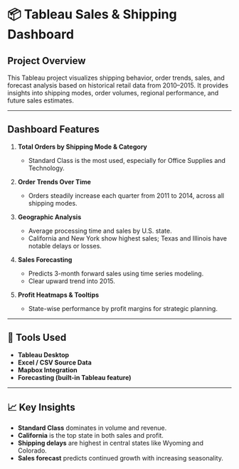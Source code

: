 # 📦 Tableau Sales & Shipping Dashboard

##  Project Overview

This Tableau project visualizes shipping behavior, order trends, sales, and forecast analysis based on historical retail data from 2010–2015. It provides insights into shipping modes, order volumes, regional performance, and future sales estimates.

---

##  Dashboard Features

1. **Total Orders by Shipping Mode & Category**  
   - Standard Class is the most used, especially for Office Supplies and Technology.

2. **Order Trends Over Time**  
   - Orders steadily increase each quarter from 2011 to 2014, across all shipping modes.

3. **Geographic Analysis**  
   - Average processing time and sales by U.S. state.
   - California and New York show highest sales; Texas and Illinois have notable delays or losses.

4. **Sales Forecasting**  
   - Predicts 3-month forward sales using time series modeling.
   - Clear upward trend into 2015.

5. **Profit Heatmaps & Tooltips**  
   - State-wise performance by profit margins for strategic planning.
     
---

## 📌 Tools Used

- **Tableau Desktop**
- **Excel / CSV Source Data**
- **Mapbox Integration**
- **Forecasting (built-in Tableau feature)**

---

## 📈 Key Insights

- **Standard Class** dominates in volume and revenue.
- **California** is the top state in both sales and profit.
- **Shipping delays** are highest in central states like Wyoming and Colorado.
- **Sales forecast** predicts continued growth with increasing seasonality.
